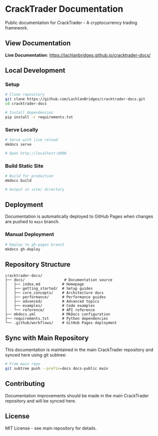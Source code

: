 # CrackTrader Documentation

Public documentation for CrackTrader - A cryptocurrency trading framework.

## View Documentation

**Live Documentation**: https://lachlanbridges.github.io/cracktrader-docs/

## Local Development

### Setup
```bash
# Clone repository
git clone https://github.com/LachlanBridges/cracktrader-docs.git
cd cracktrader-docs

# Install dependencies
pip install -r requirements.txt
```

### Serve Locally
```bash
# Serve with live reload
mkdocs serve

# Open http://localhost:8000
```

### Build Static Site
```bash
# Build for production
mkdocs build

# Output in site/ directory
```

## Deployment

Documentation is automatically deployed to GitHub Pages when changes are pushed to `main` branch.

### Manual Deployment
```bash
# Deploy to gh-pages branch
mkdocs gh-deploy
```

## Repository Structure

```
cracktrader-docs/
├── docs/                  # Documentation source
│   ├── index.md          # Homepage
│   ├── getting_started/  # Setup guides
│   ├── core_concepts/    # Architecture docs
│   ├── performance/      # Performance guides
│   ├── advanced/         # Advanced topics
│   ├── examples/         # Code examples
│   └── reference/        # API reference
├── mkdocs.yml            # MkDocs configuration
├── requirements.txt      # Python dependencies
└── .github/workflows/    # GitHub Pages deployment
```

## Sync with Main Repository

This documentation is maintained in the main CrackTrader repository and synced here using git subtree:

```bash
# From main repo
git subtree push --prefix=docs docs-public main
```

## Contributing

Documentation improvements should be made in the main CrackTrader repository and will be synced here.

## License

MIT License - see main repository for details.
